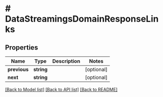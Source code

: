 # # DataStreamingsDomainResponseLinks

## Properties

Name | Type | Description | Notes
------------ | ------------- | ------------- | -------------
**previous** | **string** |  | [optional]
**next** | **string** |  | [optional]

[[Back to Model list]](../../README.md#models) [[Back to API list]](../../README.md#endpoints) [[Back to README]](../../README.md)
